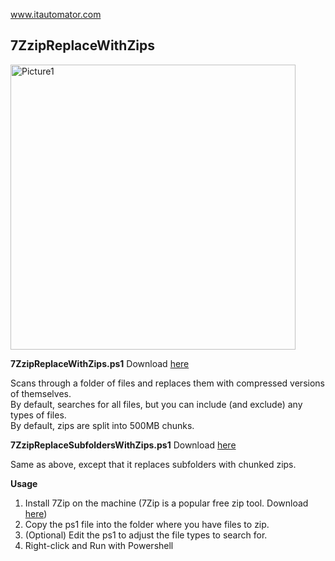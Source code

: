 www.itautomator.com<br>

## 7ZzipReplaceWithZips
<img width="456" alt="Picture1" src="https://github.com/ITAutomator/7Zzip-Replace-With-Zips/assets/135157036/ddc481a6-9e59-420d-918a-8d7d5ba133e3">

**7ZzipReplaceWithZips.ps1** Download [here](https://github.com/ITAutomator/7Zzip-Replace-With-Zips/blob/main/7ZzipReplaceWithZips.ps1)

Scans through a folder of files and replaces them with compressed versions of themselves.<br>
By default, searches for all files, but you can include (and exclude) any types of files.<br>
By default, zips are split into 500MB chunks.

**7ZzipReplaceSubfoldersWithZips.ps1** Download [here](https://github.com/ITAutomator/7Zzip-Replace-With-Zips/blob/main/7ZzipReplaceSubfoldersWithZips.ps1)

Same as above, except that it replaces subfolders with chunked zips.

**Usage**
1.	Install 7Zip on the machine (7Zip is a popular free zip tool. Download [here](https://www.7-zip.org/download.html))
2.	Copy the ps1 file into the folder where you have files to zip.
3.	(Optional) Edit the ps1 to adjust the file types to search for.
4.	Right-click and Run with Powershell

